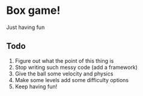 # Box game!

Just having fun

## Todo

1. Figure out what the point of this thing is
2. Stop writing such messy code (add a framework)
3. Give the ball some velocity and physics
4. Make some levels add some difficulty options
5. Keep having fun!